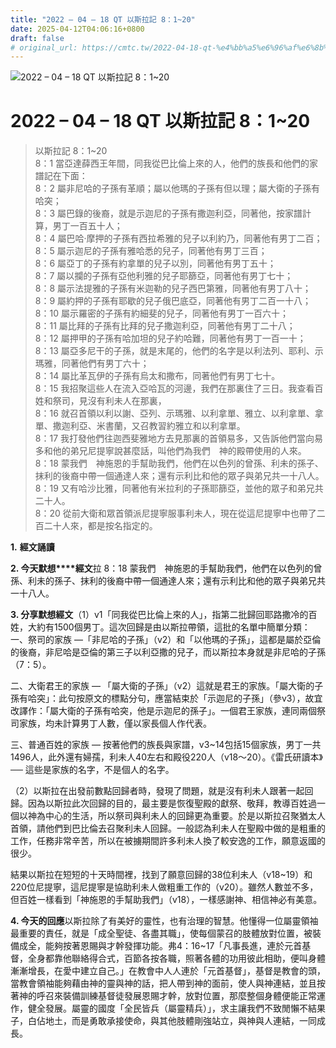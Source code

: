 ```yaml
---
title: "2022 – 04 – 18 QT 以斯拉記 8：1~20"
date: 2025-04-12T04:06:16+0800
draft: false
# original_url: https://cmtc.tw/2022-04-18-qt-%e4%bb%a5%e6%96%af%e6%8b%89%e8%a8%98-8%ef%bc%9a120
---
```


![2022 – 04 – 18 QT 以斯拉記 8：1\~20](/images/qt.jpg   "2022 – 04 – 18 QT 以斯拉記 8：1\~20")

# 2022 – 04 – 18 QT 以斯拉記 8：1\~20

> 以斯拉記 8：1\~20  
> 8：1 當亞達薛西王年間，同我從巴比倫上來的人，他們的族長和他們的家譜記在下面：  
> 8：2 屬非尼哈的子孫有革順；屬以他瑪的子孫有但以理；屬大衛的子孫有哈突；  
> 8：3 屬巴錄的後裔，就是示迦尼的子孫有撒迦利亞，同著他，按家譜計算，男丁一百五十人；  
> 8：4 屬巴哈‧摩押的子孫有西拉希雅的兒子以利約乃，同著他有男丁二百；  
> 8：5 屬示迦尼的子孫有雅哈悉的兒子，同著他有男丁三百；  
> 8：6 屬亞丁的子孫有約拿單的兒子以別，同著他有男丁五十；  
> 8：7 屬以攔的子孫有亞他利雅的兒子耶篩亞，同著他有男丁七十；  
> 8：8 屬示法提雅的子孫有米迦勒的兒子西巴第雅，同著他有男丁八十；  
> 8：9 屬約押的子孫有耶歇的兒子俄巴底亞，同著他有男丁二百一十八；  
> 8：10 屬示羅密的子孫有約細斐的兒子，同著他有男丁一百六十；  
> 8：11 屬比拜的子孫有比拜的兒子撒迦利亞，同著他有男丁二十八；  
> 8：12 屬押甲的子孫有哈加坦的兒子約哈難，同著他有男丁一百一十；  
> 8：13 屬亞多尼干的子孫，就是末尾的，他們的名字是以利法列、耶利、示瑪雅，同著他們有男丁六十；  
> 8：14 屬比革瓦伊的子孫有烏太和撒布，同著他們有男丁七十。  
> 8：15 我招聚這些人在流入亞哈瓦的河邊，我們在那裏住了三日。我查看百姓和祭司，見沒有利未人在那裏，  
> 8：16 就召首領以利以謝、亞列、示瑪雅、以利拿單、雅立、以利拿單、拿單、撒迦利亞、米書蘭，又召教習約雅立和以利拿單。  
> 8：17 我打發他們往迦西斐雅地方去見那裏的首領易多，又告訴他們當向易多和他的弟兄尼提寧說甚麼話，叫他們為我們　神的殿帶使用的人來。  
> 8：18 蒙我們　神施恩的手幫助我們，他們在以色列的曾孫、利未的孫子、抹利的後裔中帶一個通達人來；還有示利比和他的眾子與弟兄共一十八人。  
> 8：19 又有哈沙比雅，同著他有米拉利的子孫耶篩亞，並他的眾子和弟兄共二十人。  
> 8：20 從前大衛和眾首領派尼提寧服事利未人，現在從這尼提寧中也帶了二百二十人來，都是按名指定的。

**1.** **經文誦讀**

**2. 今天默想****經文**拉 8：18 蒙我們　神施恩的手幫助我們，他們在以色列的曾孫、利未的孫子、抹利的後裔中帶一個通達人來；還有示利比和他的眾子與弟兄共一十八人。

**3. 分享默想經文**（1）v1「同我從巴比倫上來的人」，指第二批歸回耶路撒冷的百姓，大約有1500個男丁。這次回歸是由以斯拉帶領，這批的名單中簡單分類：  
一、祭司的家族 —「非尼哈的子孫」（v2）和「以他瑪的子孫」，這都是屬於亞倫的後裔，非尼哈是亞倫的第三子以利亞撒的兒子，而以斯拉本身就是非尼哈的子孫（7：5）。

二、大衛君王的家族 — 「屬大衛的子孫」（v2）這就是君王的家族。「屬大衛的子孫有哈突」：此句按原文的標點分句，應當結束於「示迦尼的子孫」（參v3），故宜改譯作：「屬大衛的子孫有哈突，他是示迦尼的孫子」。一個君王家族，連同兩個祭司家族，均未計算男丁人數，僅以家長個人作代表。

三、普通百姓的家族 — 按著他們的族長與家譜，v3\~14包括15個家族，男丁一共1496人，此外還有婦孺，利未人40左右和殿役220人（v18～20）。《雷氏研讀本》── 這些是家族的名字，不是個人的名字。

（2）以斯拉在出發前數點回歸者時，發現了問題，就是沒有利未人跟著一起回歸。因為以斯拉此次回歸的目的，最主要是恢復聖殿的獻祭、敬拜，教導百姓過一個以神為中心的生活，所以祭司與利未人的回歸更為重要。於是以斯拉召聚猶太人首領，請他們到巴比倫去召聚利未人回歸。一般認為利未人在聖殿中做的是粗重的工作，任務非常辛苦，所以在被擄期間許多利未人換了較安逸的工作，願意返國的很少。

結果以斯拉在短短的十天時間裡，找到了願意回歸的38位利未人（v18\~19）和220位尼提寧，這尼提寧是協助利未人做粗重工作的（v20）。雖然人數並不多，但百姓一樣看到「神施恩的手幫助我們」（v18），一樣感謝神、相信神必有美意。

**4. 今天的回應**以斯拉除了有美好的靈性，也有治理的智慧。他懂得一位屬靈領袖最重要的責任，就是「成全聖徒、各盡其職」，使每個蒙召的肢體放對位置，被裝備成全，能夠按著恩賜與才幹發揮功能。弗4：16\~17「凡事長進，連於元首基督，全身都靠他聯絡得合式，百節各按各職，照著各體的功用彼此相助，便叫身體漸漸增長，在愛中建立自己。」在教會中人人連於「元首基督」，基督是教會的頭，當教會領袖能夠藉由神的靈與神的話，把人帶到神的面前，使人與神連結，並且按著神的呼召來裝備訓練基督徒發展恩賜才幹，放對位置，那麼整個身體便能正常運作，健全發展。屬靈的國度「全民皆兵（屬靈精兵）」，求主讓我們不致閒懶不結果子，白佔地土，而是勇敢承接使命，與其他肢體剛強站立，與神與人連結，一同成長。